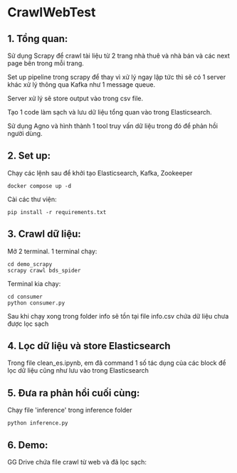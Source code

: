 # CrawlWebTest

## 1. Tổng quan:
Sử dụng Scrapy để crawl tài liệu từ 2 trang nhà thuê và nhà bán và các next page bên trong mỗi trang.

Set up pipeline trong scrapy để thay vì xử lý ngay lập tức thì sẽ có 1 server khác xử lý thông qua Kafka như 1 message queue.

Server xử lý sẽ store output vào trong csv file.

Tạo 1 code làm sạch và lưu dữ liệu tổng quan vào trong Elasticsearch.

Sử dụng Agno và hình thành 1 tool truy vấn dữ liệu trong đó để phản hồi người dùng.



## 2. Set up:

Chạy các lệnh sau để khởi tạo Elasticsearch, Kafka, Zookeeper
```
docker compose up -d 
```

Cài các thư viện:
```
pip install -r requirements.txt
```

## 3. Crawl dữ liệu:

Mở 2 terminal. 1 terminal chạy:

```
cd demo_scrapy
scrapy crawl bds_spider
```

Terminal kia chạy:
```
cd consumer
python consumer.py
```
Sau khi chạy xong trong folder info sẽ tồn tại file info.csv chứa dữ liệu chưa được lọc sạch

## 4. Lọc dữ liệu và store Elasticsearch

Trong file clean_es.ipynb, em đã command 1 số tác dụng của các block để lọc dữ liệu cũng như lưu vào trong Elasticsearch

## 5. Đưa ra phản hồi cuối cùng:

Chạy file 'inference' trong inference folder
```
python inference.py
```
## 6. Demo:

GG Drive chứa file crawl từ web và đã lọc sạch:

